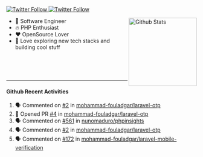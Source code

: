 <p>
  <a href="https://twitter.com/50bhan">
    <img alt="Twitter Follow" src="https://img.shields.io/twitter/follow/50bhan?color=1DA1F2&logo=twitter&style=for-the-badge">
  </a>
  
  <a href="https://www.linkedin.com/in/50bhan">
    <img alt="Twitter Follow" src="https://img.shields.io/badge/LinkedIn-0077B5?style=for-the-badge&logo=linkedin&logoColor=white">
  </a>
</p>

<img alt="Github Stats" src="https://github-readme-stats.vercel.app/api?username=50bhan&show_icons=true" align="right" height="180" />

- 🔭 Software Engineer
- :fire: PHP Enthusiast
- :hearts: OpenSource Lover
- 🚀 Love exploring new tech stacks and building cool stuff

<br><br><br><hr>

#### Github Recent Activities
<!--START_SECTION:activity-->
1. 🗣 Commented on [#2](https://github.com/mohammad-fouladgar/laravel-otp/issues/2) in [mohammad-fouladgar/laravel-otp](https://github.com/mohammad-fouladgar/laravel-otp)
2. 💪 Opened PR [#4](https://github.com/mohammad-fouladgar/laravel-otp/pull/4) in [mohammad-fouladgar/laravel-otp](https://github.com/mohammad-fouladgar/laravel-otp)
3. 🗣 Commented on [#561](https://github.com/nunomaduro/phpinsights/issues/561) in [nunomaduro/phpinsights](https://github.com/nunomaduro/phpinsights)
4. 🗣 Commented on [#2](https://github.com/mohammad-fouladgar/laravel-otp/issues/2) in [mohammad-fouladgar/laravel-otp](https://github.com/mohammad-fouladgar/laravel-otp)
5. 🗣 Commented on [#172](https://github.com/mohammad-fouladgar/laravel-mobile-verification/issues/172) in [mohammad-fouladgar/laravel-mobile-verification](https://github.com/mohammad-fouladgar/laravel-mobile-verification)
<!--END_SECTION:activity-->
